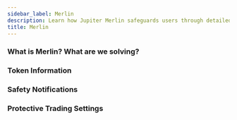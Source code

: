 ```yaml
---
sidebar_label: Merlin
description: Learn how Jupiter Merlin safeguards users through detailed token information and safety notifications.
title: Merlin 
---
```


### What is Merlin? What are we solving?

### Token Information

### Safety Notifications

### Protective Trading Settings
